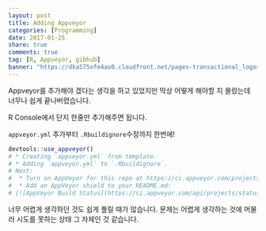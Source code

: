 ```yaml
---
layout: post
title: Adding Appveyor
categories: [Programming]
date: 2017-01-25
share: true
comments: true
tag: [R, Appveyor, gibhub]
banner: "https://dka575ofm4ao0.cloudfront.net/pages-transactional_logos/retina/16896/ApwXsQaJT16xVdsGs7aY"
---
```


Appveyor를 추가해야 겠다는 생각을 하고 있었지만 막상 어떻게 해야할 지 몰랐는데 너무나 쉽게 끝나버렸습니다.

R Console에서 단지 한줄만 추가해주면 됩니다.

<!--more-->

`appveyor.yml` 추가부터 `.Rbuildignore`수정까지 한번에!

```r
devtools::use_appveyor()
# * Creating `appveyor.yml` from template.
# * Adding `appveyor.yml` to `.Rbuildignore`.
# Next: 
#  * Turn on AppVeyor for this repo at https://ci.appveyor.com/projects
#  * Add an AppVeyor shield to your README.md:
# [![AppVeyor Build Status](https://ci.appveyor.com/api/projects/status/github/asancpt/ncar?branch=master&svg=true)](https://ci.appveyor.com/project/asancpt/ncar)
```

너무 어렵게 생각하던 것도 쉽게 풀릴 때가 많습니다. 문제는 어렵게 생각하는 것에 머물러 시도를 못하는 상태 그 자체인 것 같습니다.

